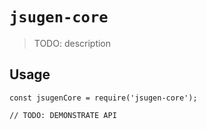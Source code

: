 # `jsugen-core`

> TODO: description

## Usage

```
const jsugenCore = require('jsugen-core');

// TODO: DEMONSTRATE API
```
